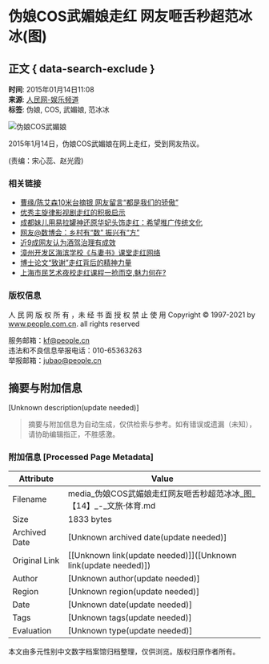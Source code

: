 # 伪娘COS武媚娘走红 网友咂舌秒超范冰冰(图)

## 正文 { data-search-exclude }


**时间**: 2015年01月14日11:08  
**来源**: [人民网-娱乐频道](http://ent.people.com.cn/)  
**标签**: 伪娘, COS, 武媚娘, 范冰冰

![伪娘COS武媚娘](http://www.people.com.cn/mediafile/pic/20150114/82/14859275896388392698.jpg)

2015年1月14日，伪娘COS武媚娘在网上走红，受到网友热议。

(责编：宋心蕊、赵光霞)

### 相关链接

- [曹缘/陈艾森10米台摘银 网友留言“都是我们的骄傲”](http://ent.people.com.cn/n1/2021/0726/c1012-32170267.html)
- [优秀主旋律影视剧走红的积极启示](http://ent.people.com.cn/n1/2021/0705/c1012-32148531.html)
- [成都妹儿用易拉罐神还原华妃头饰走红：希望推广传统文化](http://sc.people.com.cn/n2/2021/0527/c379471-34746660.html)
- [网友@数博会：乡村有“数” 振兴有“方”](http://gz.people.com.cn/n2/2021/0519/c400633-34732742.html)
- [近9成网友认为酒驾治理有成效](http://society.people.com.cn/n1/2021/0430/c1008-32092736.html)
- [漳州开发区海滨学校《与妻书》课堂走红网络](http://fj.people.com.cn/n2/2021/0429/c181466-34702079.html)
- [博士论文“致谢”走红背后的精神力量](http://js.people.com.cn/n2/2021/0419/c360299-34683092.html)
- [上海市民艺术夜校走红课程一抢而空,魅力何在?](http://sh.people.com.cn/n2/2021/0419/c350122-34682516.html)

### 版权信息

人 民 网 版 权 所 有 ，未 经 书 面 授 权 禁 止 使 用 Copyright © 1997-2021 by www.people.com.cn. all rights reserved

服务邮箱：[kf@people.cn](mailto:kf@people.cn)   
违法和不良信息举报电话：010-65363263   
举报邮箱：[jubao@people.cn](mailto:jubao@people.cn)
<!-- tcd_original_link http://media.people.com.cn/n/2015/0114/c14677-26383718-14.html -->


## 摘要与附加信息

<!-- tcd_abstract -->
[Unknown description(update needed)]
<!-- tcd_abstract_end -->

> 摘要与附加信息为自动生成，仅供检索与参考。如有错误或遗漏（未知），请协助编辑指正，不胜感激。

### 附加信息 [Processed Page Metadata]

| Attribute       | Value                                  |
|-----------------|----------------------------------------|
| Filename        | media_伪娘COS武媚娘走红网友咂舌秒超范冰冰_图_【14】_-_文旅·体育.md                             |
| Size            | 1833 bytes                           |
| Archived Date   | [Unknown archived date(update needed)]                             |
| Original Link   | [[Unknown link(update needed)]]([Unknown link(update needed)])                       |
| Author          | [Unknown author(update needed)]                               |
| Region          | [Unknown region(update needed)]                               |
| Date            | [Unknown date(update needed)]                                 |
| Tags            | [Unknown tags(update needed)]                                 |
| Evaluation            | [Unknown type(update needed)]                                 |
<!-- tcd_table_end -->

本文由多元性别中文数字档案馆归档整理，仅供浏览。版权归原作者所有。
